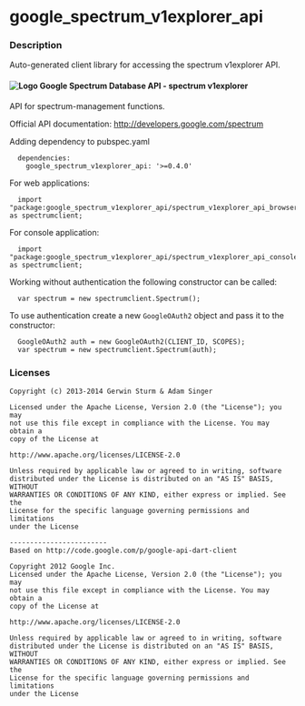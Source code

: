 # google_spectrum_v1explorer_api

### Description

Auto-generated client library for accessing the spectrum v1explorer API.

#### ![Logo](http://www.google.com/images/icons/product/search-16.gif) Google Spectrum Database API - spectrum v1explorer

API for spectrum-management functions.

Official API documentation: http://developers.google.com/spectrum

Adding dependency to pubspec.yaml

```
  dependencies:
    google_spectrum_v1explorer_api: '>=0.4.0'
```

For web applications:

```
  import "package:google_spectrum_v1explorer_api/spectrum_v1explorer_api_browser.dart" as spectrumclient;
```

For console application:

```
  import "package:google_spectrum_v1explorer_api/spectrum_v1explorer_api_console.dart" as spectrumclient;
```

Working without authentication the following constructor can be called:

```
  var spectrum = new spectrumclient.Spectrum();
```

To use authentication create a new `GoogleOAuth2` object and pass it to the constructor:


```
  GoogleOAuth2 auth = new GoogleOAuth2(CLIENT_ID, SCOPES);
  var spectrum = new spectrumclient.Spectrum(auth);
```

### Licenses

```
Copyright (c) 2013-2014 Gerwin Sturm & Adam Singer

Licensed under the Apache License, Version 2.0 (the "License"); you may 
not use this file except in compliance with the License. You may obtain a 
copy of the License at

http://www.apache.org/licenses/LICENSE-2.0

Unless required by applicable law or agreed to in writing, software
distributed under the License is distributed on an "AS IS" BASIS, WITHOUT
WARRANTIES OR CONDITIONS OF ANY KIND, either express or implied. See the
License for the specific language governing permissions and limitations 
under the License

------------------------
Based on http://code.google.com/p/google-api-dart-client

Copyright 2012 Google Inc.
Licensed under the Apache License, Version 2.0 (the "License"); you may 
not use this file except in compliance with the License. You may obtain a
copy of the License at

http://www.apache.org/licenses/LICENSE-2.0

Unless required by applicable law or agreed to in writing, software
distributed under the License is distributed on an "AS IS" BASIS, WITHOUT
WARRANTIES OR CONDITIONS OF ANY KIND, either express or implied. See the
License for the specific language governing permissions and limitations 
under the License

```
